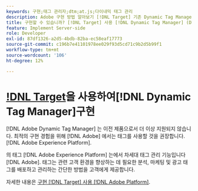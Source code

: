 ```yaml
---
keywords: 구현;태그 관리자;dtm;at.js;다이내믹 태그 관리
description: Adobe 구현 방법 알아보기 [!DNL Target] 기존 Dynamic Tag Management(DTM)를 사용하는 at.js 라이브러리입니다. 의 태그 [!DNL Adobe Experience Platform] 는 를 구현하는 기본 방법입니다 [!DNL Target].
title: 구현할 수 있습니까? [!DNL Target] 사용 [!DNL Dynamic Tag Manager] (DTM)?
feature: Implement Server-side
role: Developer
exl-id: 87df1326-a2d5-4bdb-82ba-ec58eaf17773
source-git-commit: c196b7e41101978ee029f93d5cd71c9b2d5b99f1
workflow-type: tm+mt
source-wordcount: '106'
ht-degree: 12%

---
```


# [!DNL Target](DTM)을 사용하여[!DNL Dynamic Tag Manager]구현

[!DNL Adobe Dynamic Tag Manager] 는 이전 제품으로서 더 이상 지원되지 않습니다. 최적의 구현 경험을 위해 [!DNL Adobe] 에서는 태그를 사용할 것을 권장합니다. [!DNL Adobe Experience Platform].

의 태그 [!DNL Adobe Experience Platform] 는에서 차세대 태그 관리 기능입니다 [!DNL Adobe]. 태그는 관련 고객 환경을 향상하는 데 필요한 분석, 마케팅 및 광고 태그를 배포하고 관리하는 간단한 방법을 고객에게 제공합니다.

자세한 내용은 [구현 [!DNL Target] 사용 [!DNL Adobe Platform]](https://developer.adobe.com/target/implement/client-side/atjs/how-to-deployatjs/implement-target-using-adobe-launch/).

